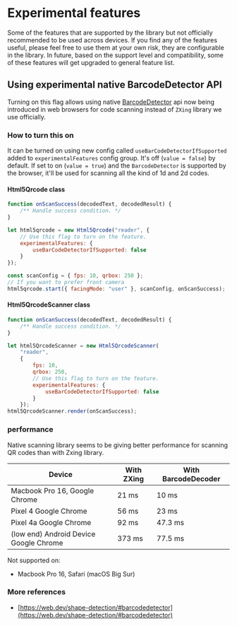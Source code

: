 # Experimental features
Some of the features that are supported by the library but not officially
recommended to be used across devices. If you find any of the features useful,
please feel free to use them at your own risk, they are configurable in the
library. In future, based on the support level and compatibility, some of
these features will get upgraded to general feature list.

## Using experimental native BarcodeDetector API
Turning on this flag allows using native [BarcodeDetector](https://developer.mozilla.org/en-US/docs/Web/API/BarcodeDetector)
api now being introduced in web browsers for code scanning instead of `ZXing`
library we use officially.

### How to turn this on
It can be turned on using new config called `useBarCodeDetectorIfSupported`
added to `experimentalFeatures` config group. It's off (`value = false`) by
default. If set to on (`value = true`) and the `BarcodeDetector` is supported
by the browser, it'll be used for scanning all the kind of 1d and 2d codes.

#### Html5Qrcode class

```js
function onScanSuccess(decodedText, decodedResult) {
    /** Handle success condition. */
}

let html5qrcode = new Html5Qrcode("reader", {
    // Use this flag to turn on the feature.
    experimentalFeatures: {
        useBarCodeDetectorIfSupported: false
    }
});

const scanConfig = { fps: 10, qrbox: 250 };
// If you want to prefer front camera
html5qrcode.start({ facingMode: "user" }, scanConfig, onScanSuccess);
```

#### Html5QrcodeScanner class

```js
function onScanSuccess(decodedText, decodedResult) {
    /** Handle success condition. */
}

let html5QrcodeScanner = new Html5QrcodeScanner(
    "reader", 
    { 
        fps: 10,
        qrbox: 250,
        // Use this flag to turn on the feature.
        experimentalFeatures: {
            useBarCodeDetectorIfSupported: false
        }
    });
html5QrcodeScanner.render(onScanSuccess);
```

### performance

Native scanning library seems to be giving better performance for scanning QR
codes than with Zxing library.

| Device | With ZXing | With BarcodeDecoder |
|--|--|--|
| Macbook Pro 16, Google Chrome | 21 ms |  10 ms|
| Pixel 4 Google Chrome | 56 ms | 23 ms |
| Pixel 4a Google Chrome | 92 ms| 47.3 ms |
| (low end) Android Device Google Chrome | 373 ms | 77.5 ms|

Not supported on:
-   Macbook Pro 16, Safari (macOS Big Sur)

### More references
-   [https://web.dev/shape-detection/#barcodedetector](https://web.dev/shape-detection/#barcodedetector)

